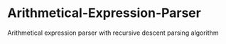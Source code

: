 # Arithmetical-Expression-Parser
Arithmetical expression parser with recursive descent parsing algorithm
